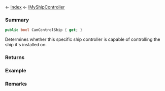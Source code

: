 ← [Index](Api-Index) ← [IMyShipController](Sandbox.ModAPI.Ingame.IMyShipController)

### Summary

```csharp
public bool CanControlShip { get; }
```

Determines whether this specific ship controller is capable of controlling the ship it's installed on.

### Returns

### Example

### Remarks

